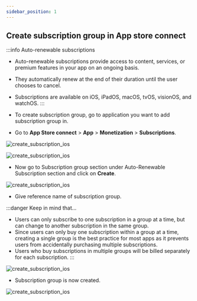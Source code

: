 ```yaml
---
sidebar_position: 1
---
```


## Create subscription group in App store connect

:::info Auto-renewable subscriptions
- Auto-renewable subscriptions provide access to content, services, or premium features in your app on an ongoing basis.
- They automatically renew at the end of their duration until the user chooses to cancel. 
- Subscriptions are available on iOS, iPadOS, macOS, tvOS, visionOS, and watchOS.
:::

- To create subscription group, go to application you want to add subscription group in. 
- Go to **App Store connect** > **App** > **Monetization** > **Subscriptions**.

![create_subscription_ios](/img/create-subscription-ios/create_subscription_ios_1.png)

![create_subscription_ios](/img/create-subscription-ios/create_subscription_ios_2.png)

- Now go to Subscription group section under Auto-Renewable Subscription section and click on **Create**. 

![create_subscription_ios](/img/create-subscription-ios/create_subscription_ios_3.png)

- Give reference name of subscription group.

:::danger Keep in mind that...
- Users can only subscribe to one subscription in a group at a time, but can change to another subscription in the same group.
- Since users can only buy one subscription within a group at a time, creating a single group is the best practice for most apps as it prevents users from accidentally purchasing multiple subscriptions. 
- Users who buy subscriptions in multiple groups will be billed separately for each subscription.
:::

![create_subscription_ios](/img/create-subscription-ios/create_subscription_ios_4.png)

- Subscription group is now created.

![create_subscription_ios](/img/create-subscription-ios/create_subscription_ios_5.png)



